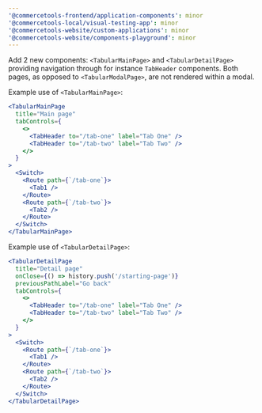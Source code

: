 ```yaml
---
'@commercetools-frontend/application-components': minor
'@commercetools-local/visual-testing-app': minor
'@commercetools-website/custom-applications': minor
'@commercetools-website/components-playground': minor
---
```


Add 2 new components: `<TabularMainPage>` and `<TabularDetailPage>` providing navigation through for instance `TabHeader` components. Both pages, as opposed to `<TabularModalPage>`, are not rendered within a modal.

Example use of `<TabularMainPage>`:

```jsx
<TabularMainPage
  title="Main page"
  tabControls={
    <>
      <TabHeader to="/tab-one" label="Tab One" />
      <TabHeader to="/tab-two" label="Tab Two" />
    </>
  }
>
  <Switch>
    <Route path={`/tab-one`}>
      <Tab1 />
    </Route>
    <Route path={`/tab-two`}>
      <Tab2 />
    </Route>
  </Switch>
</TabularMainPage>
```

Example use of `<TabularDetailPage>`:

```jsx
<TabularDetailPage
  title="Detail page"
  onClose={() => history.push('/starting-page')}
  previousPathLabel="Go back"
  tabControls={
    <>
      <TabHeader to="/tab-one" label="Tab One" />
      <TabHeader to="/tab-two" label="Tab Two" />
    </>
  }
>
  <Switch>
    <Route path={`/tab-one`}>
      <Tab1 />
    </Route>
    <Route path={`/tab-two`}>
      <Tab2 />
    </Route>
  </Switch>
</TabularDetailPage>
```

